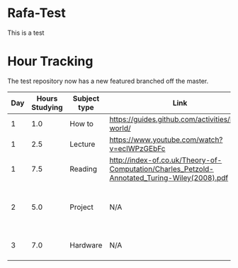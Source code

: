 # Rafa-Test
This is a test

# Hour Tracking

The test repository now has a new featured branched off the master.

Day | Hours Studying | Subject type | Link | Notes |
------------ | ------------- | ------------- | ------------- | ---------------
1 | 1.0 | How to | https://guides.github.com/activities/hello-world/ | GitHUB
1 | 2.5 | Lecture | https://www.youtube.com/watch?v=ecIWPzGEbFc | 
1 | 7.5 | Reading | http://index-of.co.uk/Theory-of-Computation/Charles_Petzold-Annotated_Turing-Wiley(2008).pdf |
2 | 5.0 | Project |  N/A  | team building, Setting up ubuntu, powershell script Sphere
3 | 7.0  | Hardware |N/A| Quizes,adding bootmark and studying  | 
